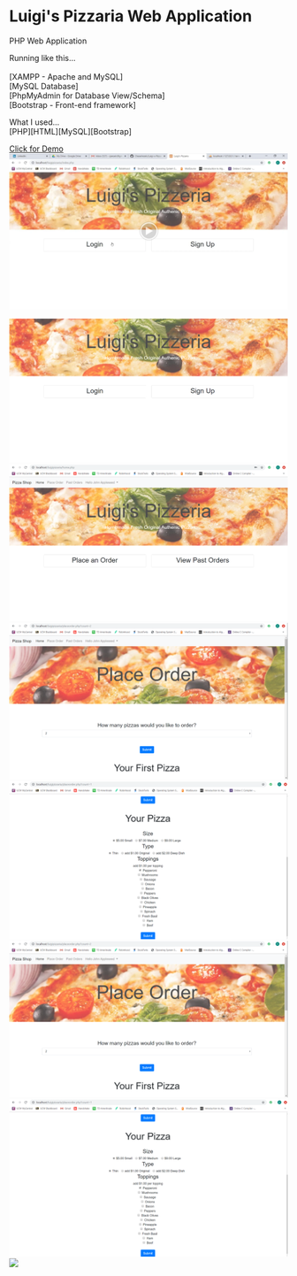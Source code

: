 # Luigi's Pizzaria Web Application

PHP Web Application


Running like this...<br/><br/>
[XAMPP - Apache and MySQL]<br/>
[MySQL Database]<br/>
[PhpMyAdmin for Database View/Schema]<br/>
[Bootstrap - Front-end framework]<br/>

What I used...<br/>
[PHP][HTML][MySQL][Bootstrap]<br/>

[Click for Demo<img src="/Images/video.PNG"></img>](https://drive.google.com/open?id=1Z8BnPDcxuWxKBaJNCrkyse9JiwJZhE1s)


<img src="/Images/index.PNG"></img>
<img src="/Images/home.PNG"></img>
<img src="/Images/placeorder1.PNG"></img>
<img src="/Images/placeorder2.PNG"></img>
<img src="/Images/placeorder1.PNG"></img>
<img src="/Images/placeorder2.PNG"></img>
<img src="/Images/pastorder.PNG"></img>

